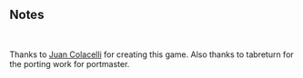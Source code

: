 ## Notes
<br/>

Thanks to [Juan Colacelli](https://juancolacelli.itch.io/droid7) for creating this game.  Also thanks to tabreturn for the porting work for portmaster.
<br/>


